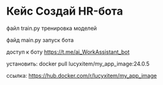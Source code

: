 # Кейс Создай HR-бота

файл train.py тренировка моделей

файд main.py запуск бота

доступ к боту https://t.me/ai_WorkAssistant_bot

установить: docker pull lucyxitem/my_app_image:24.0.5

ссылка: https://hub.docker.com/r/lucyxitem/my_app_image

